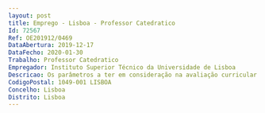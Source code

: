 ```yaml
--- 
layout: post
title: Emprego - Lisboa - Professor Catedratico
Id: 72567
Ref: OE201912/0469
DataAbertura: 2019-12-17
DataFecho: 2020-01-30
Trabalho: Professor Catedratico
Empregador: Instituto Superior Técnico da Universidade de Lisboa
Descricao: Os parâmetros a ter em consideração na avaliação curricular dos candidatos em cada uma das vertentes enunciadas em V.2 e a ponderação a atribuir a cada uma delas na classificação final são os que a seguir se discriminam dando se particular importância à relevância, qualidade e atualidade do curriculum vitae do candidato, e às contribuições académicas mais relevantes e de maior impacto selecionadas pelo candidato e identificadas no documento IX.2.b), nos últimos 10 (dez) anos.
CodigoPostal: 1049-001 LISBOA
Concelho: Lisboa
Distrito: Lisboa
--- 
```

